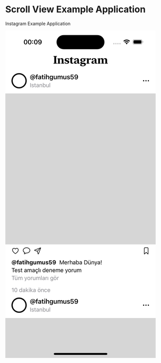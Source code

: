 # Scroll View Example Application
Instagram Example Application

![enter image description here](https://raw.githubusercontent.com/fatihgumus59/SwiftScrollView/main/Simulator%20Screenshot%20-%20iPhone%2015%20Pro%20-%202024-04-17%20at%2000.09.26.png)
